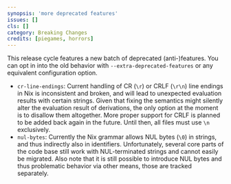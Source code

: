 ```yaml
---
synopsis: 'more deprecated features'
issues: []
cls: []
category: Breaking Changes
credits: [piegames, horrors]
---
```


This release cycle features a new batch of deprecated (anti-)features.
You can opt in into the old behavior with `--extra-deprecated-features` or any equivalent configuration option.

- `cr-line-endings`: Current handling of CR (`\r`) or CRLF (`\r\n`) line endings in Nix is inconsistent and broken, and will lead to unexpected evaluation results with certain strings. Given that fixing the semantics might silently alter the evaluation result of derivations, the only option at the moment is to disallow them altogether. More proper support for CRLF is planned to be added back again in the future. Until then, all files must use `\n` exclusively.
- `nul-bytes`: Currently the Nix grammar allows NUL bytes (`\0`) in strings, and thus indirectly also in identifiers. Unfortunately, several core parts of the code base still work with NUL-terminated strings and cannot easily be migrated. Also note that it is still possible to introduce NUL bytes and thus problematic behavior via other means, those are tracked separately.
